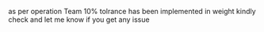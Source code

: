as per operation Team 10% tolrance has been implemented in weight kindly check 
and let me know if you get any issue
